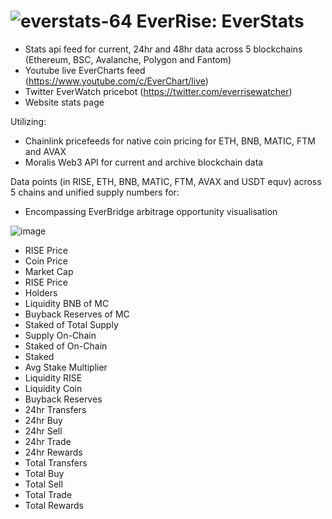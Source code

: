 # ![everstats-64](https://user-images.githubusercontent.com/87881922/151813799-fb958cc8-3c44-4bf6-83f7-1981219a0737.png) EverRise: EverStats

* Stats api feed for current, 24hr and 48hr data across 5 blockchains (Ethereum, BSC, Avalanche, Polygon and Fantom)
* Youtube live EverCharts feed (https://www.youtube.com/c/EverChart/live)
* Twitter EverWatch pricebot (https://twitter.com/everrisewatcher)
* Website stats page

Utilizing:

* Chainlink pricefeeds for native coin pricing for ETH, BNB, MATIC, FTM and AVAX
* Moralis Web3 API for current and archive blockchain data

Data points (in RISE, ETH, BNB, MATIC, FTM, AVAX and USDT equv) across 5 chains and unified supply numbers for:

* Encompassing EverBridge arbitrage opportunity visualisation

![image](https://user-images.githubusercontent.com/87881922/151742669-3dc50c0d-0967-4dc3-b0ca-df220ba45dab.png)

* RISE Price
* Coin Price
* Market Cap
* RISE Price
* Holders
* Liquidity BNB of MC
* Buyback Reserves of MC
* Staked of Total Supply
* Supply On-Chain
* Staked of On-Chain
* Staked
* Avg Stake Multiplier
* Liquidity RISE
* Liquidity Coin
* Buyback Reserves
* 24hr Transfers
* 24hr Buy
* 24hr Sell
* 24hr Trade
* 24hr Rewards
* Total Transfers
* Total Buy
* Total Sell
* Total Trade
* Total Rewards
